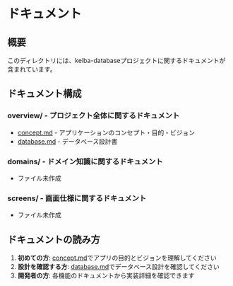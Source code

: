 # ドキュメント

## 概要

このディレクトリには、keiba-databaseプロジェクトに関するドキュメントが含まれています。

## ドキュメント構成

### overview/ - プロジェクト全体に関するドキュメント

- [concept.md](./overview/concept.md) - アプリケーションのコンセプト・目的・ビジョン
- [database.md](./overview/database.md) - データベース設計書

### domains/ - ドメイン知識に関するドキュメント

- ファイル未作成

### screens/ - 画面仕様に関するドキュメント

- ファイル未作成

## ドキュメントの読み方

1. **初めての方**: [concept.md](./overview/concept.md)でアプリの目的とビジョンを理解してください
2. **設計を確認する方**: [database.md](./overview/database.md)でデータベース設計を確認してください
3. **開発者の方**: 各機能のドキュメントから実装詳細を確認できます
